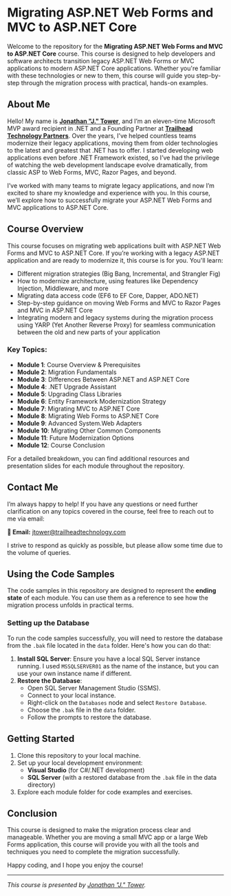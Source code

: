 # Migrating ASP.NET Web Forms and MVC to ASP.NET Core

Welcome to the repository for the **Migrating ASP.NET Web Forms and MVC to ASP.NET Core** course. This course is designed to help developers and software architects transition legacy ASP.NET Web Forms or MVC applications to modern ASP.NET Core applications. Whether you're familiar with these technologies or new to them, this course will guide you step-by-step through the migration process with practical, hands-on examples.

## About Me

Hello! My name is [**Jonathan "J." Tower**](http://linkedin.com/in/jtower), and I’m an eleven-time Microsoft MVP award recipient in .NET and a Founding Partner at [**Trailhead Technology Partners**](https://trailheadtechnology.com/). Over the years, I’ve helped countless teams modernize their legacy applications, moving them from older technologies to the latest and greatest that .NET has to offer. I started developing web applications even before .NET Framework existed, so I’ve had the privilege of watching the web development landscape evolve dramatically, from classic ASP to Web Forms, MVC, Razor Pages, and beyond.

I’ve worked with many teams to migrate legacy applications, and now I’m excited to share my knowledge and experience with you. In this course, we’ll explore how to successfully migrate your ASP.NET Web Forms and MVC applications to ASP.NET Core.

## Course Overview

This course focuses on migrating web applications built with ASP.NET Web Forms and MVC to ASP.NET Core. If you’re working with a legacy ASP.NET application and are ready to modernize it, this course is for you. You'll learn:

- Different migration strategies (Big Bang, Incremental, and Strangler Fig)
- How to modernize architecture, using features like Dependency Injection, Middleware, and more
- Migrating data access code (EF6 to EF Core, Dapper, ADO.NET)
- Step-by-step guidance on moving Web Forms and MVC to Razor Pages and MVC in ASP.NET Core
- Integrating modern and legacy systems during the migration process using YARP (Yet Another Reverse Proxy) for seamless communication between the old and new parts of your application

### Key Topics:
- **Module 1**: Course Overview & Prerequisites
- **Module 2**: Migration Fundamentals
- **Module 3**: Differences Between ASP.NET and ASP.NET Core
- **Module 4**: .NET Upgrade Assistant
- **Module 5**: Upgrading Class Libraries
- **Module 6**: Entity Framework Modernization Strategy
- **Module 7**: Migrating MVC to ASP.NET Core
- **Module 8**: Migrating Web Forms to ASP.NET Core
- **Module 9**: Advanced System.Web Adapters
- **Module 10**: Migrating Other Common Components
- **Module 11**: Future Modernization Options
- **Module 12**: Course Conclusion

For a detailed breakdown, you can find additional resources and presentation slides for each module throughout the repository.

## Contact Me

I’m always happy to help! If you have any questions or need further clarification on any topics covered in the course, feel free to reach out to me via email:

**📧 Email:** [jtower@trailheadtechnology.com](mailto:jtower@trailheadtechnology.com)

I strive to respond as quickly as possible, but please allow some time due to the volume of queries.

## Using the Code Samples

The code samples in this repository are designed to represent the **ending state** of each module. You can use them as a reference to see how the migration process unfolds in practical terms.

### Setting up the Database

To run the code samples successfully, you will need to restore the database from the `.bak` file located in the `data` folder. Here's how you can do that:

1. **Install SQL Server**: Ensure you have a local SQL Server instance running. I used `MSSQLSERVER01` as the name of the instance, but you can use your own instance name if different.
2. **Restore the Database**:
   - Open SQL Server Management Studio (SSMS).
   - Connect to your local instance.
   - Right-click on the `Databases` node and select `Restore Database`.
   - Choose the `.bak` file in the `data` folder.
   - Follow the prompts to restore the database.

## Getting Started

1. Clone this repository to your local machine.
2. Set up your local development environment:
   - **Visual Studio** (for C#/.NET development)
   - **SQL Server** (with a restored database from the `.bak` file in the data directory)
3. Explore each module folder for code examples and exercises.

## Conclusion

This course is designed to make the migration process clear and manageable. Whether you are moving a small MVC app or a large Web Forms application, this course will provide you with all the tools and techniques you need to complete the migration successfully.

Happy coding, and I hope you enjoy the course!

---

*This course is presented by [Jonathan "J." Tower](https://www.trailhead.tech).*
